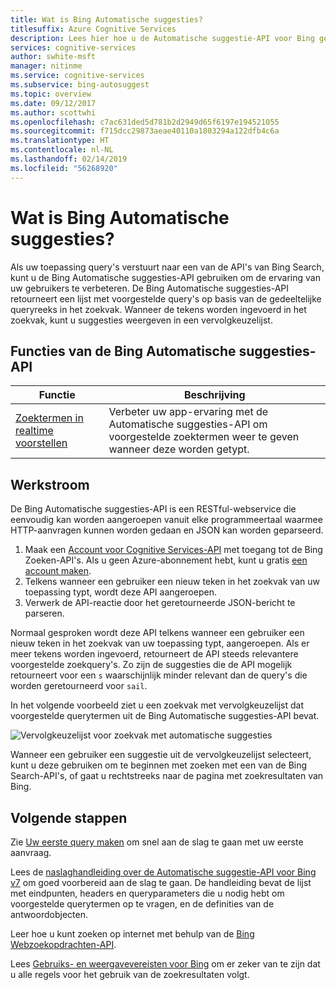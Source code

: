 ```yaml
---
title: Wat is Bing Automatische suggesties?
titlesuffix: Azure Cognitive Services
description: Lees hier hoe u de Automatische suggestie-API voor Bing gebruikt.
services: cognitive-services
author: swhite-msft
manager: nitinme
ms.service: cognitive-services
ms.subservice: bing-autosuggest
ms.topic: overview
ms.date: 09/12/2017
ms.author: scottwhi
ms.openlocfilehash: c7ac631ded5d781b2d2949d65f6197e194521055
ms.sourcegitcommit: f715dcc29873aeae40110a1803294a122dfb4c6a
ms.translationtype: HT
ms.contentlocale: nl-NL
ms.lasthandoff: 02/14/2019
ms.locfileid: "56268920"
---
```

# <a name="what-is-bing-autosuggest"></a>Wat is Bing Automatische suggesties?

Als uw toepassing query's verstuurt naar een van de API's van Bing Search, kunt u de Bing Automatische suggesties-API gebruiken om de ervaring van uw gebruikers te verbeteren. De Bing Automatische suggesties-API retourneert een lijst met voorgestelde query's op basis van de gedeeltelijke queryreeks in het zoekvak. Wanneer de tekens worden ingevoerd in het zoekvak, kunt u suggesties weergeven in een vervolgkeuzelijst.

## <a name="bing-autosuggest-api-features"></a>Functies van de Bing Automatische suggesties-API

| Functie                                                                                                                                                                                 | Beschrijving                                                                                                                                                            |
|-----------------------------------------------------------------------------------------------------------------------------------------------------------------------------------------|------------------------------------------------------------------------------------------------------------------------------------------------------------------------|
| [Zoektermen in realtime voorstellen](concepts/get-suggestions.md) | Verbeter uw app-ervaring met de Automatische suggesties-API om voorgestelde zoektermen weer te geven wanneer deze worden getypt. |

## <a name="workflow"></a>Werkstroom

De Bing Automatische suggesties-API is een RESTful-webservice die eenvoudig kan worden aangeroepen vanuit elke programmeertaal waarmee HTTP-aanvragen kunnen worden gedaan en JSON kan worden geparseerd. 

1. Maak een [Account voor Cognitive Services-API](https://docs.microsoft.com/azure/cognitive-services/cognitive-services-apis-create-account) met toegang tot de Bing Zoeken-API's. Als u geen Azure-abonnement hebt, kunt u gratis [een account maken](https://azure.microsoft.com/try/cognitive-services/?api=bing-web-search-api).
2. Telkens wanneer een gebruiker een nieuw teken in het zoekvak van uw toepassing typt, wordt deze API aangeroepen.
3. Verwerk de API-reactie door het geretourneerde JSON-bericht te parseren.

Normaal gesproken wordt deze API telkens wanneer een gebruiker een nieuw teken in het zoekvak van uw toepassing typt, aangeroepen. Als er meer tekens worden ingevoerd, retourneert de API steeds relevantere voorgestelde zoekquery's. Zo zijn de suggesties die de API mogelijk retourneert voor een `s` waarschijnlijk minder relevant dan de query's die worden geretourneerd voor `sail`.

In het volgende voorbeeld ziet u een zoekvak met vervolgkeuzelijst dat voorgestelde querytermen uit de Bing Automatische suggesties-API bevat.

![Vervolgkeuzelijst voor zoekvak met automatische suggesties](./media/cognitive-services-bing-autosuggest-api/bing-autosuggest-drop-down-list.PNG)

Wanneer een gebruiker een suggestie uit de vervolgkeuzelijst selecteert, kunt u deze gebruiken om te beginnen met zoeken met een van de Bing Search-API's, of gaat u rechtstreeks naar de pagina met zoekresultaten van Bing.

## <a name="next-steps"></a>Volgende stappen

Zie [Uw eerste query maken](quickstarts/csharp.md) om snel aan de slag te gaan met uw eerste aanvraag.

Lees de [naslaghandleiding over de Automatische suggestie-API voor Bing v7](https://docs.microsoft.com/rest/api/cognitiveservices/bing-autosuggest-api-v7-reference) om goed voorbereid aan de slag te gaan. De handleiding bevat de lijst met eindpunten, headers en queryparameters die u nodig hebt om voorgestelde querytermen op te vragen, en de definities van de antwoordobjecten.

Leer hoe u kunt zoeken op internet met behulp van de [Bing Webzoekopdrachten-API](../bing-web-search/search-the-web.md).

Lees [Gebruiks- en weergavevereisten voor Bing](./useanddisplayrequirements.md) om er zeker van te zijn dat u alle regels voor het gebruik van de zoekresultaten volgt.
